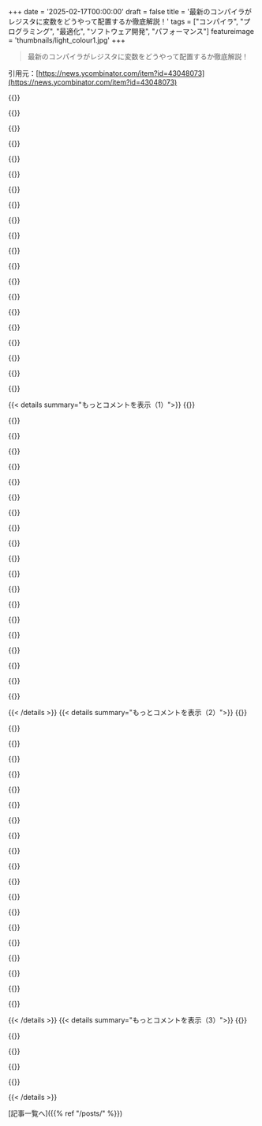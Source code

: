 +++
date = '2025-02-17T00:00:00'
draft = false
title = '最新のコンパイラがレジスタに変数をどうやって配置するか徹底解説！'
tags = ["コンパイラ", "プログラミング", "最適化", "ソフトウェア開発", "パフォーマンス"]
featureimage = 'thumbnails/light_colour1.jpg'
+++

> 最新のコンパイラがレジスタに変数をどうやって配置するか徹底解説！

引用元：[https://news.ycombinator.com/item?id=43048073](https://news.ycombinator.com/item?id=43048073)

{{<matomeQuote body="この回答は多分、俺の好きなStack Overflowの回答の一つだな。内容が難しいのにとてもわかりやすいから感心した。＞”グラフ彩色という定番のアプローチは1981年に提案された。”教授が授業でこのトピックを扱ったのが約13年前で、グラフ彩色がレジスタの割り当てにどう関係するかを示したスライドは今でも印象に残ってる。それほどにコンピュータサイエンスの応用としては美しいものだと思う。コード生成はコンパイラ実装の中で意外と難しくて評価されてない部分で、IR最適化パイプラインが終わった後でもいろいろ起こる。レジスタの割り当てもその一つで、これについては専用の本がいくつも書かれるくらいだ。授業の最終プロジェクトはこの理由からレジスタベースのVMをターゲットにしたよ。" userName="alexjplant" createdAt="2025-02-17T06:45:56" color="#ff5c5c">}}

{{<matomeQuote body="この話は'Programming Language Design and Implementation Stack Exchange'にあるんだが、これを指摘するのは間違いを伝えたくてじゃない。Stack Exchangeにはしばしば良い、思慮深い回答が多いと思う。" userName="qwery" createdAt="2025-02-17T11:21:46" color="">}}

{{<matomeQuote body="はい、より理論的なCSの話では確かにそうなんだ。2012年頃からSOはウェブ開発者やコーディングチャレンジをする人で混雑したからね。専門的なSEのネットワークサイトも増加してきたけど、SO自体も色んなタグの基準が大きく違うんだよね。" userName="smcin" createdAt="2025-02-17T17:32:20" color="">}}

{{<matomeQuote body="Stack Exchangeは読むのが好きなものの一つだ。ショートでキレのある回答が多くて、LaTeXもきれいだしさ。特に、Ron Maimonの物理の回答なんて宝の山だよ。" userName="mhh__" createdAt="2025-02-17T18:59:15" color="#ff33a1">}}

{{<matomeQuote body="ほとんどのStack Exchangeのウェブサイトはオフラインでも読めるよ、Kiwixが定期的にアーカイブしてるから。" userName="int_19h" createdAt="2025-02-18T03:26:10" color="">}}

{{<matomeQuote body="実はこれが俺がChatGPTに書かせることの一つだ。数学のレベルをぴったり合わせたリクエストができるから、時には記号の説明がいらない時もあるしさ。" userName="mhh__" createdAt="2025-02-17T19:00:32" color="">}}

{{<matomeQuote body="それに共感。やっぱ文化が全然違うのが面白いね。航空のSEでは素晴らしい回答が見れるのに、SOでは質問や回答の投稿は本当に面倒に感じるようになったから。" userName="travisgriggs" createdAt="2025-02-17T15:38:27" color="">}}

{{<matomeQuote body="残念ながら、理論とは違って実践は難しいことが多いんだ。リニアスキャンやそのバリエーションは、レジスタ割り当てで一般的になってしまった。" userName="userbinator" createdAt="2025-02-17T06:57:35" color="">}}

{{<matomeQuote body="GCCは地域ベースのアロケーターを使っていると思う。グラフ彩色を使っていて、どちらかと言うとCallahan/Koblenzの研究に基づいているようだよ。" userName="fweimer" createdAt="2025-02-17T14:24:29" color="#38d3d3">}}

{{<matomeQuote body="Chordal graph allocatorsを使って成功しているよ。これらはリラックスの次元をたくさん提供してくれるし、インクリメンタルでピニングもできるのが魅力。気楽に書けば短くて堅牢なコードになるし、ユニットテストにも向いてるよ。" userName="thechao" createdAt="2025-02-17T14:45:02" color="#ff5733">}}

{{<matomeQuote body="これって本当かな？自分がコンパイラの開発をしていた時（結構前だけど）には、Briggsが最低限だったよ。うちのコンパイラはCallahanの階層レジスタ割り当ての改善版を使ってて、基本的には内側のループでの割り当てを優先する方が、グローバルなグラフ彩色よりも良いって感じかな。内側のループで一度スピリングするのは、直線的な部分で複数のレジスタのスピリングよりもコストが高いから。最適化を気にしない未熟な言語のコンパイラだけがナイーブなRAを使うと思ってるけど。" userName="virgilp" createdAt="2025-02-17T07:45:13" color="#ff5c5c">}}

{{<matomeQuote body="またJITコンパイラの場合、コンパイル時間が重要な要素だよね。例えばV8は線形スキャンのバリエーションを使ってるし。" userName="Leszek" createdAt="2025-02-17T09:29:08" color="#38d3d3">}}

{{<matomeQuote body="少なくともGCCはグラフ彩色アルゴリズムを使っているみたい。LLVMはバージョン3から線形スキャンからカスタムアルゴリズムに移行したらしいけど、今何を使っているのかはわからない。" userName="Sharlin" createdAt="2025-02-17T11:23:43" color="">}}

{{<matomeQuote body="LLVMは今、”Greedy Register Allocator”って呼ばれるものを使っているようだね。自分の理解では、それは線形アロケータの一種で、いくつかのヒューリスティックを使っているみたい。これについてのプレゼンテーションがあるよ： https://www.youtube.com/watch?v=hf8kD-eAaxg。" userName="cyco130" createdAt="2025-02-17T18:30:49" color="">}}

{{<matomeQuote body="コンパイラは理論的コンピュータサイエンスの最も純粋な応用の一つだよね。" userName="saagarjha" createdAt="2025-02-17T08:22:12" color="">}}

{{<matomeQuote body="自分が学んだパース法の中で、実際のコンパイラでは一般的に使われているものがないってちょっと残念だね。" userName="stkdump" createdAt="2025-02-17T12:07:03" color="">}}

{{<matomeQuote body="純粋なコンピュータサイエンスを実際の問題に適用するのは、もちろん自分自身の研究分野だね。" userName="saagarjha" createdAt="2025-02-19T12:31:30" color="">}}

{{<matomeQuote body="ああ、これはAlexis Kingが書いたんだ。そりゃあこんなに上手く書けるわけだ。" userName="chowells" createdAt="2025-02-17T19:28:45" color="">}}

{{<matomeQuote body="同じ著者による”Parse, don't validate”も読んだことがあるけど、やっぱりすごく良く書けてると思ったよ。" userName="jrimbault" createdAt="2025-02-17T07:53:30" color="">}}

{{<matomeQuote body="この記事を読む前に著者を確認しなかったけど、彼女は素晴らしいライターで超才能あるね。" userName="aiono" createdAt="2025-02-17T08:38:30" color="">}}

{{< details summary="もっとコメントを表示（1）">}}
{{<matomeQuote body="Digital Mars Dコンパイラのレジスタアロケーターについてだが、まず中間コードが基本ブロックとしてつながってて、各ブロックにはローカル変数の数に応じたビットベクターがあるんだ。基本ブロック内で変数が参照されたら、対応するビットがセットされるんだよ。ブロックは深さ優先順にソートされて、変数は使用頻度によって「重み」がつけられるんだ。コード生成時にはレジスタに変数が割り当てられず、使用されるレジスタはビットベクターでマークされる。レジスタの割り当てが終わった後に、まだ使われていないレジスタを「重み」に基づいて変数に割り当てる。これを繰り返すことで余分なレジスタの使用を減らす工夫がされている。" userName="WalterBright" createdAt="2025-02-17T19:03:29" color="#ff33a1">}}

{{<matomeQuote body="Dの機能の実装についての説明がいつも楽しみだよ！" userName="anitil" createdAt="2025-02-17T23:52:09" color="">}}

{{<matomeQuote body="俺も書くのが楽しいって感じだ！レジスタアロケーションにAIを使ってる人たちの話を聞いたことあるんだけど、どうなってるんだろうな。俺のコード生成器はわかりにくいって言われるけど、実は超簡単だよ。AArch64にまともに機能させるの大変だったけど、冒険みたいだったね。" userName="WalterBright" createdAt="2025-02-18T00:41:37" color="">}}

{{<matomeQuote body="こんなに高品質な回答が多項式時間最適レジスタアロケーションアルゴリズムについて触れてないのが意外だわ。グラフ彩色はNP完全だけど、その制約を外すことでポリノミアル時間の解法が存在するらしい。実際に使われてるらしいけど、詳細はよく知らない。" userName="kragen" createdAt="2025-02-17T23:26:52" color="#ff5733">}}

{{<matomeQuote body="どこか良い参考文献はあるかな？" userName="Agingcoder" createdAt="2025-02-19T07:26:56" color="">}}

{{<matomeQuote body="何を勧めればいいかわからないよ。Google Scholarをちょっと探ってみたら、ポリノミアル時間の最適レジスタアロケーションや、Chordal干渉グラフについての有望そうなサーベイがたくさんあったけど、どれを勧めればいいかの決め手がないんだ。Pereiraの2008年の論文がその大発見に近いと思ってるし、詳しくはここに載ってるリンクがあるよ。最適なポリノミアル時間レジスタ割り当てアルゴリズムがクローズアップされているんだ。17年も経って、最近の進展が気になるところだ。" userName="kragen" createdAt="2025-02-19T09:11:21" color="#38d3d3">}}

{{<matomeQuote body="なんでコンパイラがキャッシュを管理しないのかを詳しく解説できる人いる？レジスタアロケーションは一番効率良く操作できるキャッシュの最低限の部分って思うんだけど、上位レベルではハードウェア頼りになっちゃってるのか。" userName="artemonster" createdAt="2025-02-17T08:42:33" color="">}}

{{<matomeQuote body="一応、キャッシュを明示的に管理することは可能だよ。再利用しないものをメモリから直接読み込んだり、先読みしたり、キャッシュからラインを取り除くこともできる。高パフォーマンスコードでは有用なんだ。ただ、実際やってみると難しいことも多くて、たとえばLinuxカーネルではbranch speculationの問題があって、どんなに注意しても最適化が失敗することもあったんだ。これをコンパイラに任せるとなると、プログラムの実行からのプロファイリング情報が必要になってくる。" userName="H8crilA" createdAt="2025-02-17T09:52:25" color="">}}

{{<matomeQuote body="Javaのパフォーマンスが思った以上に良い理由は、JVMやガーベジコレクションのオーバーヘッドを考慮しても無料でプロファイルが得られて、それが多くの問題をカバーするからなんだ。レイテンシを重視する企業がJVMを使う理由の一つだね。" userName="hibikir" createdAt="2025-02-17T19:13:48" color="#ff5c5c">}}

{{<matomeQuote body="＞そのアイデアを真剣に考えて、様々なエンジニアが注意深く埋め込んだヒントはしばしばひどい結果になったこともあるから、結局それを取り除くことでカーネルのパフォーマンスが上がったんだ。<br>こういうことがあったのか、プロファイルをうまくとらないと最適化がうまくいかない経験をしたから、同じように感じるよ。" userName="fuhsnn" createdAt="2025-02-17T14:23:53" color="">}}

{{<matomeQuote body="レジスタ割り当ては値解析の一種だけど、キャッシュ管理はポインタ解析の一種で、100倍難しいんだ。エイリアシングの問題があって、X[i]とY[j]が別々のメモリ位置か判断するのが難しいから、コンパイラはX[i]がY[j]を上書きするかもって慎重になる必要がある。C99の'restrict'キーワードや言語の新しいセマンティクスには改善点もあるけど、エイリアシングを完全には排除できない。つまり、最新のコンパイラは99.9％の開発者よりレジスタ割り当てで優れてるけど、キャッシュメモリを明示的に管理する開発者には勝てないってわけだ。" userName="bjourne" createdAt="2025-02-17T11:35:16" color="#45d325">}}

{{<matomeQuote body="GameBoy AdvanceはキャッシュがないCPUだったけど、チップに32kbitの速いRAMがあった。完全に手動のキャッシュに近かったけど、実際には完全に無駄だったんだ。貸し出したり再利用するのが現実的ではなかったから、ソフトウェアでメモリアロケーターやハッシュテーブルを作る必要があった。管理は面倒で負担にもなったよ。ほとんどのゲームはこのRAMを利用せず、アッセンブリでループをコピーするだけだったから。" userName="pornel" createdAt="2025-02-17T23:15:01" color="#ff33a1">}}

{{<matomeQuote body="レジスタはx86_64で固定されてるけど、キャッシュはCPUハードウェア特有なものだよね。新しいCPUは古いものよりキャッシュが多いけど、レジスタの数はx86で8、x86_64で16に固定されてる。そのため、コンパイラはコンパイル時にレジスタで作業できるけど、キャッシュの構造は未知数なんだ。" userName="zbendefy" createdAt="2025-02-17T15:08:04" color="#ff33a1">}}

{{<matomeQuote body="キャッシュの使い方はコンパイル時に静的にはわからないよ。データベースからアイテムを取得すれば、別のアイテムを取得したときとは異なるキャッシュの使用が発生する。" userName="mrkeen" createdAt="2025-02-17T08:47:04" color="">}}

{{<matomeQuote body="他の良い答えに加えて、ソフトウェアが明示的に管理する状態が大きくなりすぎると、その状態を保存したり復元するのが高くつくんだ。例えば、システムコールでOSに制御が移るときにそうなる。もしキャッシュがソフトウェア管理だったら、OSはメインメモリに全てフラッシュするか、位置をそのままにしてOSのコードやデータをキャッシュしないか決める必要があるんだ。" userName="HALtheWise" createdAt="2025-02-18T03:22:26" color="#785bff">}}

{{<matomeQuote body="キャッシュはプログラムに透明に設計されてて、ハードウェアメーカーが追加してベンチマークを改善するために再コンパイルなしでずっとそのままなんだ。それ以降、ハードウェアメーカーがISAを変更することなく改良するのが楽だから、この状態が続いているよ。" userName="ranger207" createdAt="2025-02-17T17:39:22" color="#45d325">}}

{{<matomeQuote body="I$プレッシャーって、高ボリューム情報でマシンコードが膨らむことだよね。プリフェッチやclflush命令、非テンポラルストアや書き込み結合ストアの概念を参照しつつ。具体的にはそういうこと。" userName="namibj" createdAt="2025-02-17T09:42:13" color="">}}

{{<matomeQuote body="レジスタ割り当てをもっと体系的にプログラマが制御できる'ハイレベルな構造化アセンブリ言語'を見てみたいね。'オプティマイザがもっと良い仕事をする'って言うかもしれないけど、そういうのが機械コードになるのではなく、もっと単純でローカルな変換で変えられる言語があったらいいなと思う。つまり、高レベルのシステム言語に最適化バックエンドの依存が増えて、'ポータブルアセンブリ'から離れていく中で、Cよりも下でアセンブリよりも上の概念空間が広がる気がするんだ。" userName="kibwen" createdAt="2025-02-17T16:16:43" color="#38d3d3">}}

{{<matomeQuote body="Jasminっていうのがそれに近いもので、基本的にはハイレベルアセンブラで、レジスタ割り当てを扱ってくれる（ただしスピルはなし）。基本的な制御フロープリミティブもあって、アセンブリ命令に直接マッピングされる。形式的検証コンポーネントもオプションであって、ある関数がその参照と同等で、サイドチャネルフリーであることを証明できるよ。" userName="pbsd" createdAt="2025-02-17T20:22:05" color="#ff33a1">}}

{{<matomeQuote body="ありがとう、これすごく面白いね。" userName="kibwen" createdAt="2025-02-17T21:37:00" color="">}}


{{< /details >}}
{{< details summary="もっとコメントを表示（2）">}}
{{<matomeQuote body="マクロアセンブラが欲しいってことなんじゃないかな。ハードウェアに近すぎると思うかもしれないけど、レジスタの割り当てをちゃんと制御したいなら、特定のCPU用のコードを書くことになるからね。C言語って本当にポータブルなアセンブリだったことあったっけ？最初はコンパイラが生成するアセンブリが予測できたけど、ポータブルになったら最適化が求められるようになって、コードの予測は難しくなったよ。" userName="Someone" createdAt="2025-02-17T19:56:43" color="">}}

{{<matomeQuote body="“最適化がもっと上手くなる”って言うかもしれないけど、その通りだよ。それが、このジャンルで良いものがまだ作られていない理由なんじゃないかな。ほんとに真剣なプロジェクトはコンパイラの最適化を選ぶだろうね。" userName="seanw444" createdAt="2025-02-17T16:38:43" color="">}}

{{<matomeQuote body="問題は、最適化が積極的に妨害される必要がある分野がいくつかあることだよ。低レベルな暗号化のプリミティブなんかは特にそう。Cで書くと信頼性がないから、アセンブリに落ちて最適化を妨害しないといけないけど、アセンブリが理想的な選択ってわけじゃない。" userName="kibwen" createdAt="2025-02-17T18:03:18" color="#45d325">}}

{{<matomeQuote body="その通りだと思う。最適化がほぼ完璧に機能することを願うのは素敵だけど、時にはそれが実現しないこともあるんだ。例えば、AMDのGPU ISA（GCN）を生成するLLVMなんて、最適からほど遠い状態が長すぎて、いつ改善されるのか希望が持てないよ。" userName="mpreda" createdAt="2025-02-17T17:59:48" color="">}}

{{<matomeQuote body="amdgcnのGCCバックエンドはマシなのか？もしくは、最終的なレジスタ割り当てはllvm-mcが呼ばれる前に行われないのかな？GCCはbinutilsがサポートされていないせいでllvm-mcを再利用してるらしいけど。" userName="fweimer" createdAt="2025-02-17T20:29:09" color="">}}

{{<matomeQuote body="Forthっぽいね。" userName="thuanao" createdAt="2025-02-17T18:38:52" color="">}}

{{<matomeQuote body="与えられた例の関数がx86上で一命令に簡略化できる計算をしているのが面白いな。eaxの中に入力xと戻り値があれば、”lea eax, [eax+eax*4+7]”で済むから。コンパイラはレジスタ割り当ての前にこういう簡略化をする可能性が高いと思うんだよ。" userName="userbinator" createdAt="2025-02-17T07:18:12" color="#38d3d3">}}

{{<matomeQuote body="間違ってはいないよ、全ての最適化は互いに依存している。だけど、理由はいろいろあるけど、最適に全てを一度に行うのは難しいんだ。一般的に“レジスタプレッシャーを考慮した”選択やスケジューリングを行ったりしているよ。" userName="virgilp" createdAt="2025-02-17T07:56:51" color="">}}

{{<matomeQuote body="“最適化結果がサブオプティマルに終わる場合が多い”ってのは間違ってるわけじゃない。でも、そうしないと大きな欠点がある：全てのレジスタ割り当て決定は厳格にローカルなものにしないといけないから、他の命令や制約についての情報が手に入らないんだ。そんな感じで、私達が使ってるコンパイラではISel+RegAlloc（+Encoding）を一度で組み合わせて実行してるから、余計な移動命令やスピルが多く発生してるよ。" userName="aengelke" createdAt="2025-02-17T07:47:55" color="">}}

{{<matomeQuote body="それって“遅いlea”のケースの一つじゃない？（リンク先あり）EBP/RBP/R13を使わなきゃいけないかどうかは分からないけど、遅くなる理由を探るのは難しいな。" userName="rwmj" createdAt="2025-02-17T13:40:19" color="">}}

{{<matomeQuote body="rbpやr13がいるのはx86のModR/Mのエンコーディングに面白い理由があるんだよね。例えば、[rbp + rax*8]は必ず[rbp + rax*8 + 0]として扱われるから、3オペランドのleaみたいに動くんだ。まぁ、[rbp]の件は関係ないけどね。" userName="dzaima" createdAt="2025-02-17T16:23:44" color="#ff33a1">}}

{{<matomeQuote body="面白いことに、clangはそういう下げ方しないんだ。代わりに別のステップで7を掛ける。一方でGCCはそうする。" userName="saagarjha" createdAt="2025-02-17T08:29:11" color="">}}

{{<matomeQuote body="clangに渡すフラグによって異なるんだよ。理由はちゃんとあって、3項leaは”複雑なデコーディング”を使うから、先代のintelアーキテクチャではレイテンシーが高いんだ。だから、-O2 -mtune=icelake-clientや- mtune=znver3をつければ単一のlea命令にできるんだ。最終的にはコストモデリングとトレードオフの話だよ。" userName="thebolt00" createdAt="2025-02-17T11:51:22" color="#ff5733">}}

{{<matomeQuote body="面白いね。GCCのコストモデリングが違うのかな？それともデフォルトで新しい機械を使ってる？" userName="saagarjha" createdAt="2025-02-19T12:31:02" color="">}}

{{<matomeQuote body="コンパイラは定数でシフトアンドアドを出力すると思う。leaよりも早いことが多いかも。" userName="bjourne" createdAt="2025-02-17T09:42:46" color="">}}

{{<matomeQuote body="そうだけど、x86ってほんと変わってるよね:Ｄ" userName="Sharlin" createdAt="2025-02-17T07:45:21" color="">}}

{{<matomeQuote body="多分初心者の理解だけど、すべてのCPU操作はレジスタで行われるから、変数は操作されるときにレジスタに移動する必要があるんだ。だから、”どの変数が”の質問には”すべて”が答えになってしまう。つまり、その質問は、しばらく使われていない変数をレジスタに保持するものについてかな？" userName="Aardwolf" createdAt="2025-02-17T13:54:02" color="">}}

{{<matomeQuote body="基本的にはキャッシュの問題だよ。変数をアンロードして新しい変数を読み込むのには時間がかかるから、その時間を最小化したい。コンパイラはコードを読めるから、使われる変数の数やタイミングを正確に知ってる。だから、ルールなしのキャッシュよりも効果的にレジスタの配置を最適化できるんだ。" userName="yubblegum" createdAt="2025-02-17T15:12:39" color="#785bff">}}

{{<matomeQuote body="＞”CPUの観点からは、そうだけど、多くの命令セットアーキテクチャ（特に非常に一般的なx86ファミリー）には、オペランドがレジスタかメモリロケーションのいずれかになり得る命令がある。”ここで言うメモリロケーションはCPUが内部レジスタに読み込んでから操作する形式だけど、コンパイラの観点ではCPUはメモリを直接操作していると言えるね。＞”一部の操作はレジスタを介さずにメモリで行うことができるの？”一部のアトミックメモリアクションはメモリで直接やってるかもしれない。" userName="cesarb" createdAt="2025-02-17T16:10:35" color="#785bff">}}

{{<matomeQuote body="ターゲットCPU次第だけど、一部のCPUはRAM上で直接動作する命令があるんだ。ただ、RAMはレジスタに書き込むよりもほぼ常に2～4倍遅いから、通常はRAMからレジスタにコピーするのが効率的なんだ。大抵のCPUはレジスタで動作するように設計されてるけど、RAMの変数を中間コピーなしで増やすとかは普通にある。" userName="mystified5016" createdAt="2025-02-17T16:16:12" color="">}}


{{< /details >}}
{{< details summary="もっとコメントを表示（3）">}}
{{<matomeQuote body="完璧ではないけど、問題を理解するには十分な直感を与えてくれるね。" userName="noelwelsh" createdAt="2025-02-17T13:56:16" color="">}}

{{<matomeQuote body="全てのCPUの演算はレジスタだけで行われるわけじゃないよ。例えば'INC EA'みたいな命令があるし。" userName="WalterBright" createdAt="2025-02-17T18:50:08" color="">}}

{{<matomeQuote body="1975年の6502でも同じような命令があるからね。" userName="cyco130" createdAt="2025-02-17T23:29:22" color="">}}

{{<matomeQuote body="レジスタとx87スタックの使い方には、それぞれに最適でないケースがあるんだよね。参考にしてみて。" userName="dapperdrake" createdAt="2025-02-17T15:17:26" color="#ff5c5c">}}

{{<matomeQuote body="一番投票が多い回答を読んでたら、Jon Hannibal Stokesの初期のCPUプラクティスを思い出したよ。誰かこのことを覚えてる人いる？" userName="travisgriggs" createdAt="2025-02-17T15:40:14" color="">}}


{{< /details >}}


[記事一覧へ]({{% ref "/posts/" %}})
